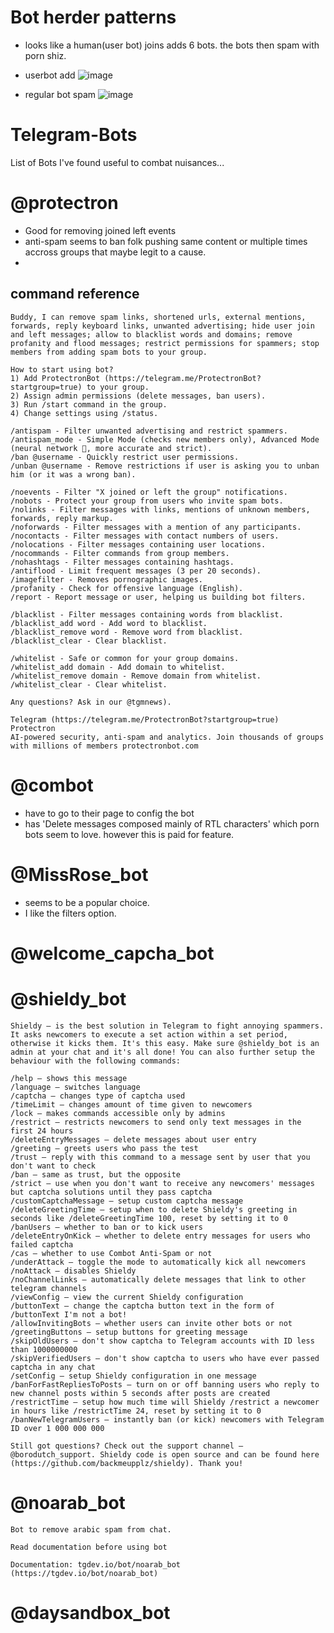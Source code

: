 # Bot herder patterns
* looks like a human(user bot) joins adds 6 bots. the bots then spam with porn shiz.

* userbot add ![image](https://user-images.githubusercontent.com/13536174/122469172-8b1e1700-cfb4-11eb-835a-1170d1908c83.png)

* regular bot spam ![image](https://user-images.githubusercontent.com/13536174/122469257-a12bd780-cfb4-11eb-8a8f-4f9028f384f2.png)


# Telegram-Bots
List of Bots I've found useful to combat nuisances...

# @protectron 

* Good for removing joined left events
* anti-spam seems to ban folk pushing same content or multiple times accross groups that maybe legit to a cause.
* 

## command reference
```
Buddy, I can remove spam links, shortened urls, external mentions, forwards, reply keyboard links, unwanted advertising; hide user join and left messages; allow to blacklist words and domains; remove profanity and flood messages; restrict permissions for spammers; stop members from adding spam bots to your group.

How to start using bot?
1) Add ProtectronBot (https://telegram.me/ProtectronBot?startgroup=true) to your group.
2) Assign admin permissions (delete messages, ban users).
3) Run /start command in the group.
4) Change settings using /status.

/antispam - Filter unwanted advertising and restrict spammers.
/antispam_mode - Simple Mode (checks new members only), Advanced Mode (neural network 🧠, more accurate and strict).
/ban @username - Quickly restrict user permissions.
/unban @username - Remove restrictions if user is asking you to unban him (or it was a wrong ban).

/noevents - Filter "X joined or left the group" notifications.
/nobots - Protect your group from users who invite spam bots.
/nolinks - Filter messages with links, mentions of unknown members, forwards, reply markup.
/noforwards - Filter messages with a mention of any participants.
/nocontacts - Filter messages with contact numbers of users.
/nolocations - Filter messages containing user locations.
/nocommands - Filter commands from group members.
/nohashtags - Filter messages containing hashtags.
/antiflood - Limit frequent messages (3 per 20 seconds).
/imagefilter - Removes pornographic images.
/profanity - Check for offensive language (English).
/report - Report message or user, helping us building bot filters.

/blacklist - Filter messages containing words from blacklist.
/blacklist_add word - Add word to blacklist.
/blacklist_remove word - Remove word from blacklist.
/blacklist_clear - Clear blacklist.

/whitelist - Safe or common for your group domains.
/whitelist_add domain - Add domain to whitelist.
/whitelist_remove domain - Remove domain from whitelist.
/whitelist_clear - Clear whitelist.

Any questions? Ask in our @tgmnews).

Telegram (https://telegram.me/ProtectronBot?startgroup=true)
Protectron
AI-powered security, anti-spam and analytics. Join thousands of groups with millions of members protectronbot.com
```

# @combot

* have to go to their page to config the bot
* has 'Delete messages composed mainly of RTL characters' which porn bots seem to love. however this is paid for feature. 

# @MissRose_bot

* seems to be a popular choice.
* I like the filters option.

# @welcome_capcha_bot

# @shieldy_bot

```
Shieldy — is the best solution in Telegram to fight annoying spammers. It asks newcomers to execute a set action within a set period, otherwise it kicks them. It's this easy. Make sure @shieldy_bot is an admin at your chat and it's all done! You can also further setup the behaviour with the following commands:

/help — shows this message
/language — switches language
/captcha — changes type of captcha used
/timeLimit — changes amount of time given to newcomers
/lock — makes commands accessible only by admins
/restrict — restricts newcomers to send only text messages in the first 24 hours
/deleteEntryMessages — delete messages about user entry
/greeting — greets users who pass the test
/trust — reply with this command to a message sent by user that you don't want to check
/ban — same as trust, but the opposite
/strict — use when you don't want to receive any newcomers' messages but captcha solutions until they pass captcha
/customCaptchaMessage — setup custom captcha message
/deleteGreetingTime — setup when to delete Shieldy's greeting in seconds like /deleteGreetingTime 100, reset by setting it to 0
/banUsers — whether to ban or to kick users
/deleteEntryOnKick — whether to delete entry messages for users who failed captcha
/cas — whether to use Combot Anti-Spam or not
/underAttack — toggle the mode to automatically kick all newcomers
/noAttack — disables Shieldy
/noChannelLinks — automatically delete messages that link to other telegram channels
/viewConfig — view the current Shieldy configuration
/buttonText — change the captcha button text in the form of /buttonText I'm not a bot!
/allowInvitingBots — whether users can invite other bots or not
/greetingButtons — setup buttons for greeting message
/skipOldUsers — don't show captcha to Telegram accounts with ID less than 1000000000
/skipVerifiedUsers — don't show captcha to users who have ever passed captcha in any chat
/setConfig — setup Shieldy configuration in one message
/banForFastRepliesToPosts — turn on or off banning users who reply to new channel posts within 5 seconds after posts are created
/restrictTime — setup how much time will Shieldy /restrict a newcomer in hours like /restrictTime 24, reset by setting it to 0
/banNewTelegramUsers — instantly ban (or kick) newcomers with Telegram ID over 1 000 000 000

Still got questions? Check out the support channel — @borodutch_support. Shieldy code is open source and can be found here (https://github.com/backmeupplz/shieldy). Thank you!
```

# @noarab_bot

```
Bot to remove arabic spam from chat.

Read documentation before using bot

Documentation: tgdev.io/bot/noarab_bot (https://tgdev.io/bot/noarab_bot)
```

# @daysandbox_bot
